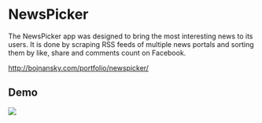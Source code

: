 # NewsPicker

The NewsPicker app was designed to bring the most interesting news to its users. It is done by scraping RSS feeds of multiple news portals
and sorting them by like, share and comments count on Facebook.

http://bojnansky.com/portfolio/newspicker/

## Demo
<img src="http://bojnansky.com/wp-content/uploads/newspicker-1.png"/>
